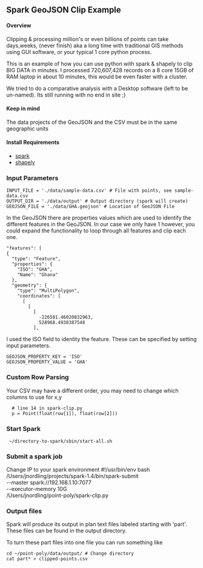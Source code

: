 ## Spark GeoJSON Clip Example

#### Overview
Clipping & processing million's or even billions of points can take days,weeks, (never finish) aka a long time with traditional GIS methods using GUI software, or your typical 1 core python process.

This is an example of how you can use python with spark & shapely to clip BIG DATA in minutes. I processed 720,607,428 records on a 8 core 15GB of RAM laptop in about 10 minutes, this would be even faster with a cluster.

We tried to do a comparative analysis with a Desktop software (left to be un-named). Its still running with no end in site ;)

#### Keep in mind
The data projects of the GeoJSON and the CSV must be in the same geographic units

#### Install Requirements
 - [spark](https://spark.apache.org/)
 - [shapely](https://github.com/Toblerity/Shapely)

### Input Parameters
    INPUT_FILE = './data/sample-data.csv' # File with points, see sample-data.csv
    OUTPUT_DIR = './data/output' # Output directory (spark will create)
    GEOJSON_FILE = './data/GHA.geojson' # Location of GeoJSON File

In the GeoJSON there are properties values which are used to identify the different features in the GeoJSON. In our case we only have 1 however, you could expand the functionality to loop through all features and clip each one.

    "features": [
    {
      "type": "Feature",
      "properties": {
        "ISO": "GHA",
        "Name": "Ghana"
      },
      "geometry": {
        "type": "MultiPolygon",
        "coordinates": [
          [
            [
              [
                -226581.46020832963,
                528968.4938387548
              ],

I used the ISO field to identity the feature. These can be specified by setting input parameters.

    GEOJSON_PROPERTY_KEY = 'ISO'
    GEOJSON_PROPERTY_VALUE = 'GHA'


### Custom Row Parsing

Your CSV may have a different order, you may need to change which columns to use for x,y

      # line 14 in spark-clip.py
      p = Point(float(row[1]), float(row[2]))

### Start Spark

     ~/directory-to-spark/sbin/start-all.sh

### Submit a spark job

Change IP to your spark environment
    #!/usr/bin/env bash
    /Users/jnordling/projects/spark-1.4/bin/spark-submit\
     --master spark://192.168.1.10:7077\
     --executor-memory 10G\
     /Users/jnordling/point-poly/spark-clip.py


### Output files
Spark will produce its output in plan text files labeled starting with 'part'. These files can be found in the output directory.

To turn these part files into one file you can run something like

    cd ~/point-poly/data/output/ # Change directory
    cat part* > clipped-points.csv
